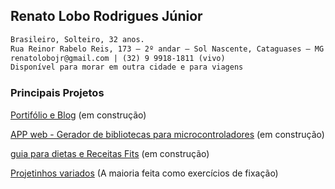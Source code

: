 ## Renato Lobo Rodrigues Júnior
```markdown
Brasileiro, Solteiro, 32 anos.
Rua Reinor Rabelo Reis, 173 – 2º andar – Sol Nascente, Cataguases – MG
renatolobojr@gmail.com | (32) 9 9918-1811 (vivo)
Disponível para morar em outra cidade e para viagens
```
### Principais Projetos

[Portifólio e Blog](www.google.com) (em construção)

[APP web - Gerador de bibliotecas para microcontroladores](www.google.com) (em construção)

[guia para dietas e Receitas Fits](www.google.com) (em construção)

[Projetinhos variados](www.google.com) (A maioria feita como exercícios de fixação)
